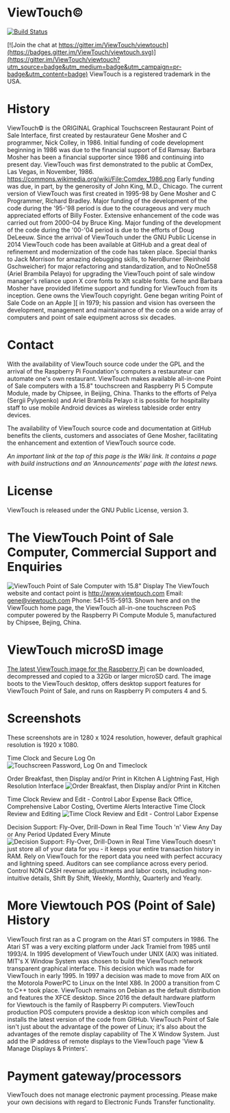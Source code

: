 ViewTouch©
=========

[![Build Status](https://img.shields.io/travis/ViewTouch/viewtouch/master.svg?label=Travis)](https://travis-ci.org/ViewTouch/viewtouch/builds)

[![Join the chat at https://gitter.im/ViewTouch/viewtouch](https://badges.gitter.im/ViewTouch/viewtouch.svg)](https://gitter.im/ViewTouch/viewtouch?utm_source=badge&utm_medium=badge&utm_campaign=pr-badge&utm_content=badge)
ViewTouch is a registered trademark in the USA.

History
=========
ViewTouch© is the ORIGINAL Graphical Touchscreen Restaurant Point of Sale Interface, first created by restaurateur Gene Mosher and C programmer, Nick Colley, in 1986.  Initial funding of code development beginning in 1986 was due to the financial support of Ed Ramsay.  Barbara Mosher has been a financial supporter since 1986 and continuing into present day.  ViewTouch was first demonstrated to the public at ComDex, Las Vegas, in November, 1986. https://commons.wikimedia.org/wiki/File:Comdex_1986.png  Early funding was due, in part, by the generosity of John King, M.D., Chicago.  The current version of ViewTouch was first created in 1995-98 by Gene Mosher and C Programmer, Richard Bradley.  Major funding of the development of the code during the '95-'98 period is due to the courageous and very much appreciated efforts of Billy Foster.  Extensive enhancement of the code was carried out from 2000-04 by Bruce King. Major funding of the development of the code during the '00-'04 period is due to the efforts of Doug DeLeeuw.  Since the arrival of ViewTouch under the GNU Public License in 2014 ViewTouch code has been available at GitHub and a great deal of refinement and modernization of the code has taken place.  Special thanks to Jack Morrison for amazing debugging skills, to NeroBurner (Reinhold Gschweicher) for major refactoring and standardization, and to NoOne558 (Ariel Brambila Pelayo) for upgrading the ViewTouch point of sale window manager's reliance upon X core fonts to Xft scalble fonts.  Gene and Barbara Mosher have provided lifetime support and funding for ViewTouch from its inception. Gene owns the ViewTouch copyright. Gene began writing Point of Sale Code on an Apple ][ in 1979; his passion and vision has overseen the development, management and maintainance of the code on a wide array of computers and point of sale equipment across six decades.

Contact
=========
With the availability of ViewTouch source code under the GPL and the arrival of the Raspberry Pi Foundation's computers a restaurateur can automate one's own restaurant.  ViewTouch makes available all-in-one Point of Sale computers with a 15.8" touchscreen and Raspberry Pi 5 Compute Module, made by Chipsee, in Beijing, China.  Thanks to the efforts of Pelya (Sergii Pylypenko) and Ariel Brambila Pelayo it is possible for hospitality staff to use mobile Android devices as wireless tableside order entry devices. 

The availability of ViewTouch source code and documentation at GitHub benefits the clients, customers and associates of Gene Mosher, facilitating the enhancement and extention of ViewTouch source code.

_An important link at the top of this page is the Wiki link. It contains a page with build instructions and an 'Announcements' page with the latest news._

License
=========
ViewTouch is released under the GNU Public License, version 3.

The ViewTouch Point of Sale Computer, Commercial Support and Enquiries
=========
![ViewTouch Point of Sale Computer with 15.8" Display](https://www.viewtouch.com/poscomputer.avif)
The ViewTouch website and contact point is http://www.viewtouch.com  Email: gene@viewtouch.com  Phone: 541-515-5913.
Shown here and on the ViewTouch home page, the ViewTouch all-in-one touchscreen PoS computer powered by the Raspberry Pi Compute Module 5, manufactured by Chipsee, Bejing, China.

ViewTouch microSD image
=========
<a href="http://www.viewtouch.com/nc.html">The latest ViewTouch image for the Raspberry Pi</a> can be downloaded, decompressed and copied to a 32Gb or larger microSD card.  The image boots to the ViewTouch desktop, offers desktop support features for ViewTouch Point of Sale, and runs on Raspberry Pi computers 4 and 5.

Screenshots
=========
These screenshots are in 1280 x 1024 resolution, however, default graphical resolution is 1920 x 1080.

Time Clock and Secure Log On
![Touchscreen Password, Log On and Timeclock](http://www.viewtouch.com/vtscrn1.png)

Order Breakfast, then Display and/or Print in Kitchen
A Lightning Fast, High Resolution Interface
![Order Breakfast, then Display and/or Print in Kitchen](http://www.viewtouch.com/vtscrn6.png)

Time Clock Review and Edit - Control Labor Expense 
Back Office, Comprehensive Labor Costing, Overtime Alerts
Interactive Time Clock Review and Editing
![Time Clock Review and Edit - Control Labor Expense ](http://www.viewtouch.com/vtscrn3.png)

Decision Support: Fly-Over, Drill-Down in Real Time
Touch 'n' View Any Day or Any Period Updated Every Minute
![Decision Support: Fly-Over, Drill-Down in Real Time](http://www.viewtouch.com/vtscrn5.png)
ViewTouch doesn't just store all of your data for you - it keeps your entire transaction history in RAM. Rely on ViewTouch for the report data you need with perfect accuracy and lightning speed. Auditors can see compliance across every period. Control NON CASH revenue adjustments and labor costs, including non-intuitive details, Shift By Shift, Weekly, Monthly, Quarterly and Yearly.

More Viewtouch POS (Point of Sale) History
=========
ViewTouch first ran as a C program on the Atari ST computers in 1986. The Atari ST was a very exciting platform under Jack Tramiel from 1985 until 1993/4. In 1995 development of ViewTouch under UNIX (AIX) was initiated. MIT's X Window System was chosen to build the ViewTouch network transparent graphical interface. This decision which was made for ViewTouch in early 1995.
In 1997 a decision was made to move from AIX on the Motorola PowerPC to Linux on the Intel X86. In 2000 a transition from C to C++ took place.  ViewTouch remains on Debian as the default distribution and features the XFCE desktop.
Since 2016 the default hardware platform for Viewtouch is the family of Raspberry Pi computers. ViewTouch production POS computers provide a desktop icon which compiles and installs the latest version of the code from GitHub.
ViewTouch Point of Sale isn't just about the advantage of the power of Linux; it's also about the advantages of the remote display capability of The X Window System. Just add the IP address of remote displays to the ViewTouch page 'View & Manage Displays & Printers'.

Payment gateway/processors
=========
ViewTouch does not manage electronic payment processing.  Please make your own decisions with regard to Electronic Funds Transfer functionality.
